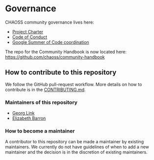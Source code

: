 # Governance
CHAOSS community governance lives here:

* [Project Charter](project-charter.md)
* [Code of Conduct](code-of-conduct.md)
* [Google Summer of Code coordination](GSoC-interest.md)

The repo for the Community Handbook is now located here: https://github.com/chaoss/community-handbook

## How to contribute to this repository

We follow the GitHub pull-request workflow. More details on how to contribute is in the [CONTRIBUTING.md](CONTRIBUTING.md).

### Maintainers of this repository

* [Georg Link](https://github.com/GeorgLink)
* [Elizabeth Barron](https://github.com/ElizabethN)

### How to become a maintainer

A contributor to this repository can be made a maintainer by existing maintainers. 
We currently do not have guidelines of when to add a new maintainer and the decision is in the discretion of existing maintainers.

